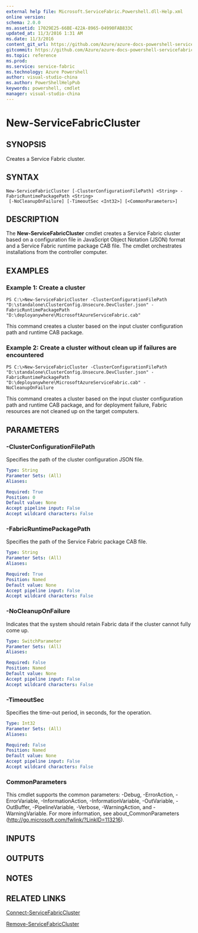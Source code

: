 ```yaml
---
external help file: Microsoft.ServiceFabric.Powershell.dll-Help.xml
online version:
schema: 2.0.0
ms.assetid: 17029E25-66BE-422A-8965-04990FAB833C
updated_at: 11/3/2016 1:31 AM
ms.date: 11/3/2016
content_git_url: https://github.com/Azure/azure-docs-powershell-servicefabric/blob/master/Service-Fabric-cmdlets/ServiceFabric/vlatest/New-ServiceFabricCluster.md
gitcommit: https://github.com/Azure/azure-docs-powershell-servicefabric/blob/01e9ebd12a5214c9c4f85a2b71b372181a0bf8a9/Service-Fabric-cmdlets/ServiceFabric/vlatest/New-ServiceFabricCluster.md
ms.topic: reference
ms.prod: 
ms.service: service-fabric
ms.technology: Azure Powershell
author: visual-studio-china
ms.author: PowerShellHelpPub
keywords: powershell, cmdlet
manager: visual-studio-china
---
```


# New-ServiceFabricCluster

## SYNOPSIS
Creates a Service Fabric cluster.

## SYNTAX

```
New-ServiceFabricCluster [-ClusterConfigurationFilePath] <String> -FabricRuntimePackagePath <String>
 [-NoCleanupOnFailure] [-TimeoutSec <Int32>] [<CommonParameters>]
```

## DESCRIPTION
The **New-ServiceFabricCluster** cmdlet creates a Service Fabric cluster based on a configuration file in JavaScript Object Notation (JSON) format and a Service Fabric runtime package CAB file.
The cmdlet orchestrates installations from the controller computer.

## EXAMPLES

### Example 1: Create a cluster
```
PS C:\>New-ServiceFabricCluster -ClusterConfigurationFilePath "D:\standalone\ClusterConfig.Unsecure.DevCluster.json" -FabricRuntimePackagePath "D:\deployanywhere\MicrosoftAzureServiceFabric.cab"
```

This command creates a cluster based on the input cluster configuration path and runtime CAB package.

### Example 2: Create a cluster without clean up if failures are encountered
```
PS C:\>New-ServiceFabricCluster -ClusterConfigurationFilePath "D:\standalone\ClusterConfig.Unsecure.DevCluster.json" -FabricRuntimePackagePath "D:\deployanywhere\MicrosoftAzureServiceFabric.cab" -NoCleanupOnFailure
```

This command creates a cluster based on the input cluster configuration path and runtime CAB package, and for deployment failure, Fabric resources are not cleaned up on the target computers.

## PARAMETERS

### -ClusterConfigurationFilePath
Specifies the path of the cluster configuration JSON file.

```yaml
Type: String
Parameter Sets: (All)
Aliases:

Required: True
Position: 0
Default value: None
Accept pipeline input: False
Accept wildcard characters: False
```

### -FabricRuntimePackagePath
Specifies the path of the Service Fabric package CAB file.

```yaml
Type: String
Parameter Sets: (All)
Aliases:

Required: True
Position: Named
Default value: None
Accept pipeline input: False
Accept wildcard characters: False
```

### -NoCleanupOnFailure
Indicates that the system should retain Fabric data if the cluster cannot fully come up.

```yaml
Type: SwitchParameter
Parameter Sets: (All)
Aliases:

Required: False
Position: Named
Default value: None
Accept pipeline input: False
Accept wildcard characters: False
```

### -TimeoutSec
Specifies the time-out period, in seconds, for the operation.

```yaml
Type: Int32
Parameter Sets: (All)
Aliases:

Required: False
Position: Named
Default value: None
Accept pipeline input: False
Accept wildcard characters: False
```

### CommonParameters
This cmdlet supports the common parameters: -Debug, -ErrorAction, -ErrorVariable, -InformationAction, -InformationVariable, -OutVariable, -OutBuffer, -PipelineVariable, -Verbose, -WarningAction, and -WarningVariable. For more information, see about_CommonParameters (http://go.microsoft.com/fwlink/?LinkID=113216).

## INPUTS

## OUTPUTS

## NOTES

## RELATED LINKS

[Connect-ServiceFabricCluster](xref:ServiceFabric/vlatest/Connect-ServiceFabricCluster.md)

[Remove-ServiceFabricCluster](xref:ServiceFabric/vlatest/Remove-ServiceFabricCluster.md)

